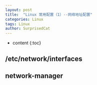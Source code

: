 ```yaml
---
layout: post
title:  "Linux 常用配置（1）--网络地址配置"
categories: Linux
tags: Linux
author: SurprisedCat
---
```


* content
{:toc}

## /etc/network/interfaces ##

## network-manager ##